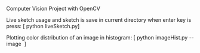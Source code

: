 Computer Vision Project with OpenCV

Live sketch usage and sketch is save in current directory when enter key is press: [ python liveSketch.py]

Plotting color distribution of an image in histogram: [ python imageHist.py --image <image directory> ]

